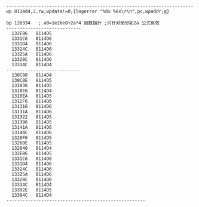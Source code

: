 ﻿~~~
----------------------------------------------------------------------
wp 8114d4,2,rw,wpdata!=0,{logerror "%8x %8x\r\n",pc,wpaddr;g}

bp 126334   ; a0=1e2be8+2a*4 函数指针 ;只针对部分如2a 公式有效
----------------------------
  132EB6   8114D5
  1331C6   8114D6
  1331D4   8114D6
  13324C   8114D6
  13325A   8114D6
  13328C   8114D6
  13334C   8114D4
----------------------------
  130C88   8114D4
  130C8E   8114D5
  131036   8114D5
  1310E6   8114D4
  1310EA   8114D5
  1312F6   8114D6
  131316   8114D6
  13131A   8114D6
  131322   8114D5
  1313B6   8114D5
  13141A   8114D6
  13144C   8114D6
  1320F0   8114D5
  1326DE   8114D5
  132840   8114D4
  132EB6   8114D5
  1331C6   8114D6
  1331D4   8114D6
  13324C   8114D6
  13325A   8114D6
  13328C   8114D6
  13334C   8114D4
  13392E   8114D5
  13394C   8114D4
----------------------------------------------------